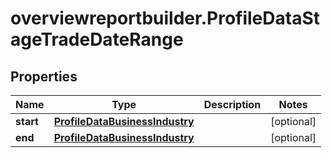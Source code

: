# overviewreportbuilder.ProfileDataStageTradeDateRange

## Properties

Name | Type | Description | Notes
------------ | ------------- | ------------- | -------------
**start** | [**ProfileDataBusinessIndustry**](ProfileDataBusinessIndustry.md) |  | [optional] 
**end** | [**ProfileDataBusinessIndustry**](ProfileDataBusinessIndustry.md) |  | [optional] 


